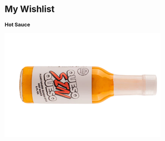 # My Wishlist


### Hot Sauce
<picture>
  <img alt="Hot Sauce bottle called queso sin queso" src="/media/queso_sin_queso.png">
</picture>
